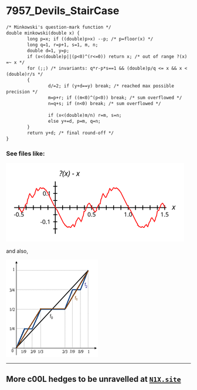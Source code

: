 # 7957_Devils_StairCase

```
/* Minkowski's question-mark function */
double minkowski(double x) {
        long p=x; if ((double)p>x) --p; /* p=floor(x) */
        long q=1, r=p+1, s=1, m, n;
        double d=1, y=p;
        if (x<(double)p||(p<0)^(r<=0)) return x; /* out of range ?(x) =~ x */
        for (;;) /* invariants: q*r-p*s==1 && (double)p/q <= x && x < (double)r/s */
        {
                d/=2; if (y+d==y) break; /* reached max possible precision */
                m=p+r; if ((m<0)^(p<0)) break; /* sum overflowed */
                n=q+s; if (n<0) break; /* sum overflowed */
 
                if (x<(double)m/n) r=m, s=n;
                else y+=d, p=m, q=n;
        }
        return y+d; /* final round-off */
}
```

### See files like:

![](1.svg)

and also, 

![](112.png)


---

## More c00L hedges to be unravelled at [`N1X.site`](https://n1x.site)
